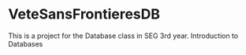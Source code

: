 # VeteSansFrontieresDB

This is a project for the Database class in SEG 3rd year. Introduction to Databases

